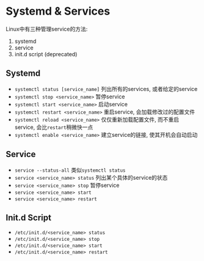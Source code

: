 # Systemd & Services
Linux中有三种管理service的方法:
1. systemd
2. service
3. init.d script (deprecated)

## Systemd
* `systemctl status [service_name]` 列出所有的services, 或者给定的service
* `systemctl stop <service_name>` 暂停service
* `systemctl start <service_name>` 启动service
* `systemctl restart <service_name>` 重启service, 会加载修改过的配置文件
* `systemctl reload <service_name>` 仅仅重新加载配置文件, 而不重启service, 会比`restart`稍微快一点
* `systemctl enable <service_name>` 建立service的链接, 使其开机会自动启动

## Service
* `service --status-all` 类似`systemctl status`
* `service <service_name> status` 列出某个具体的service的状态
* `service <service_name> stop` 暂停service
* `service <service_name> start`
* `service <service_name> restart`

## Init.d Script
* `/etc/init.d/<service_name> status`
* `/etc/init.d/<service_name> stop`
* `/etc/init.d/<service_name> start`
* `/etc/init.d/<service_name> restart`
